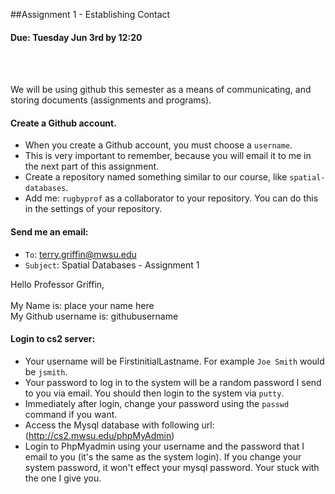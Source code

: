##Assignment 1 - Establishing Contact

#### Due: Tuesday Jun 3rd by 12:20
<br><br>

We will be using github this semester as a means of communicating, and storing documents (assignments and programs). 	

#### Create a Github account. 
- When you create a Github account, you must choose a `username`. 
- This is very important to remember, because you will email it to me in the next part of this assignment.
- Create a repository named something similar to our course, like `spatial-databases`.
- Add me: `rugbyprof` as a collaborator to your repository. You can do this in the settings of your repository.

#### Send me an email:

- `To`: terry.griffin@mwsu.edu
- `Subject`: Spatial Databases - Assignment 1 

>
Hello Professor Griffin,<br><br>
My Name is: place your name here<br>
My Github username is: githubusername


#### Login to cs2 server:

- Your username will be FirstinitialLastname. For example `Joe Smith` would be `jsmith`.
- Your password to log in to the system will be a random password I send to you via email. You should then login to the system via `putty`.
- Immediately after login, change your password using the `passwd` command if you want.
- Access the Mysql database with following url: (http://cs2.mwsu.edu/phpMyAdmin)
- Login to PhpMyadmin using your username and the password that I email to you (it's the same as the system login). If you change your system password, it won't effect your mysql password. Your stuck with the one I give you.

